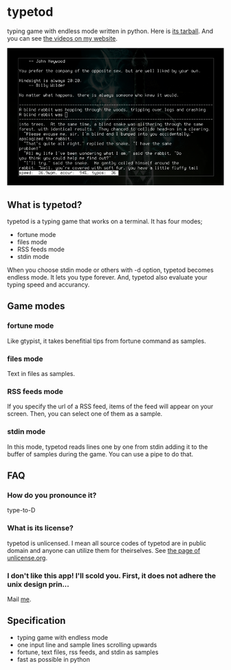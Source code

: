 # typetod
typing game with endless mode written in python.
Here is [its tarball](https://github.com/raviqqe/typetod/raw/master/pkg/typetod-0.01.tar.gz).
And you can see [the videos on my website](http://www.raviqqe.com/typetod/).

![typetod screenshot](pic/screenshot.png)

## What is typetod?
typetod is a typing game that works on a terminal. It has four modes;

* fortune mode
* files mode
* RSS feeds mode
* stdin mode

When you choose stdin mode or others with -d option, typetod becomes endless
mode. It lets you type forever. And, typetod also evaluate your typing speed
and accurancy.

## Game modes
### fortune mode
  Like gtypist, it takes benefitial tips from fortune command as samples.
### files mode
  Text in files as samples.
### RSS feeds mode
  If you specify the url of a RSS feed, items of the feed will appear on your
  screen. Then, you can select one of them as a sample.
### stdin mode
  In this mode, typetod reads lines one by one from stdin adding it to the
  buffer of samples during the game. You can use a pipe to do that.

## FAQ
### How do you pronounce it?
type-to-D
### What is its license?
typetod is unlicensed. I mean all source codes of typetod are in public domain
and anyone can utilize them for theirselves.
See [the page of unlicense.org](http://unlicense.org/).
### I don't like this app! I'll scold you. First, it does not adhere the unix design prin...
Mail [me](mailto:raviqqe@gmail.com).

## Specification
* typing game with endless mode
* one input line and sample lines scrolling upwards
* fortune, text files, rss feeds, and stdin as samples
* fast as possible in python
